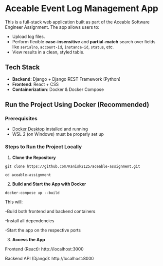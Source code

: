 # Aceable Event Log Management App

This is a full-stack web application built as part of the Aceable Software Engineer Assignment. The app allows users to:

- Upload log files.
- Perform flexible **case-insensitive** and **partial-match** search over fields like `serialno`, `account-id`, `instance-id`, `status`, etc.
- View results in a clean, styled table.

## Tech Stack

- **Backend**: Django + Django REST Framework (Python)
- **Frontend**: React + CSS
- **Containerization**: Docker & Docker Compose


## Run the Project Using Docker (Recommended)

### Prerequisites

- [Docker Desktop](https://www.docker.com/products/docker-desktop/) installed and running
- WSL 2 (on Windows) must be properly set up


### Steps to Run the Project Locally

1. **Clone the Repository**

`git clone https://github.com/Kanisk2125/aceable-assignment.git`

`cd aceable-assignment`

2. **Build and Start the App with Docker**

`docker-compose up --build`

This will:

 -Build both frontend and backend containers

 -Install all dependencies

 -Start the app on the respective ports

3. **Access the App**

Frontend (React): http://localhost:3000

Backend API (Django): http://localhost:8000
